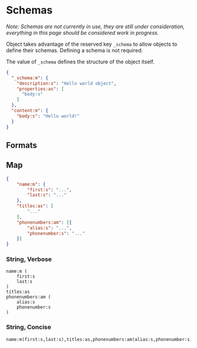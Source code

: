 # Schemas

_Note: Schemas are not currently in use, they are still under consideration,
everything in this page should be considered work in progress._

Object takes advantage of the reserved key `_schema` to allow objects to define
their schemas. Defining a schema is not required.

The value of `_schema` defines the structure of the object itself.

```json
{
  "_schema:m": {
    "description:s": "Hello world object",
    "properties:as": [
      "body:s"
    ]
  },
  "content:m": {
    "body:s": "Hello world!"
  }
}
```

## Formats

## Map

```json
{
    "name:m": {
        "first:s": "...",
        "last:s": "..."
    },
    "titles:as": [
        "..."
    ],
    "phonenumbers:am": [{
        "alias:s": "...",
        "phonenumber:s": "..."
    }]
}
```

### String, Verbose

```nsd
name:m (
    first:s
    last:s
)
titles:as
phonenumbers:am (
    alias:s
    phonenumber:s
)
```

### String, Concise

```nsd
name:m(first:s,last:s),titles:as,phonenumbers:am(alias:s,phonenumber:s)
```
